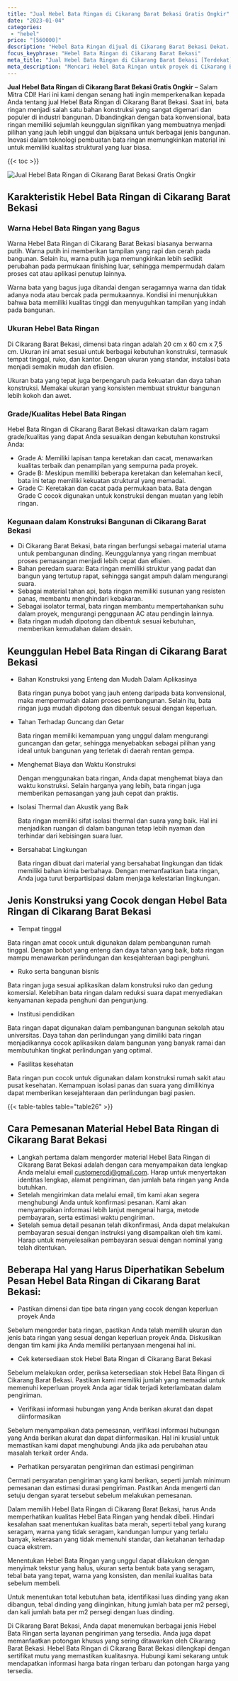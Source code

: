 ```yaml
---
title: "Jual Hebel Bata Ringan di Cikarang Barat Bekasi Gratis Ongkir"
date: "2023-01-04"
categories:
 - "hebel"
price: "[560000]"
description: "Hebel Bata Ringan dijual di Cikarang Barat Bekasi Dekat. Hebel Bata Ringan ini sering digunakan dalam proyek pembangunan sebagai bahan bangunan dinding yang kuat dan tahan lama. Hubungi kami untuk informasi lebih lanjut."
focus_keyphrase: "Hebel Bata Ringan di Cikarang Barat Bekasi"
meta_title: "Jual Hebel Bata Ringan di Cikarang Barat Bekasi [Terdekat] - CDI"
meta_description: "Mencari Hebel Bata Ringan untuk proyek di Cikarang Barat Bekasi? Kami memiliki Hebel Bata Ringan berkualitas untuk bahan bangunan dinding. Raih penawaran terbaik sekarang."
---
```


**Jual Hebel Bata Ringan di Cikarang Barat Bekasi Gratis Ongkir** – Salam Mitra CDI! Hari ini kami dengan senang hati ingin memperkenalkan kepada Anda tentang jual Hebel Bata Ringan di Cikarang Barat Bekasi. Saat ini, bata ringan menjadi salah satu bahan konstruksi yang sangat digemari dan populer di industri bangunan. Dibandingkan dengan bata konvensional, bata ringan memiliki sejumlah keunggulan signifikan yang membuatnya menjadi pilihan yang jauh lebih unggul dan bijaksana untuk berbagai jenis bangunan. Inovasi dalam teknologi pembuatan bata ringan memungkinkan material ini untuk memiliki kualitas struktural yang luar biasa.

{{< toc >}}

![Jual Hebel Bata Ringan di Cikarang Barat Bekasi Gratis Ongkir](/images/hebel/hebel-bataringan-21.jpg)

## Karakteristik Hebel Bata Ringan di Cikarang Barat Bekasi

### Warna Hebel Bata Ringan yang Bagus

Warna Hebel Bata Ringan di Cikarang Barat Bekasi biasanya berwarna putih. Warna putih ini memberikan tampilan yang rapi dan cerah pada bangunan. Selain itu, warna putih juga memungkinkan lebih sedikit perubahan pada permukaan finishing luar, sehingga mempermudah dalam proses cat atau aplikasi penutup lainnya.

Warna bata yang bagus juga ditandai dengan seragamnya warna dan tidak adanya noda atau bercak pada permukaannya. Kondisi ini menunjukkan bahwa bata memiliki kualitas tinggi dan menyuguhkan tampilan yang indah pada bangunan.

### Ukuran Hebel Bata Ringan

Di Cikarang Barat Bekasi, dimensi bata ringan adalah 20 cm x 60 cm x 7,5 cm. Ukuran ini amat sesuai untuk berbagai kebutuhan konstruksi, termasuk tempat tinggal, ruko, dan kantor. Dengan ukuran yang standar, instalasi bata menjadi semakin mudah dan efisien.

Ukuran bata yang tepat juga berpengaruh pada kekuatan dan daya tahan konstruksi. Memakai ukuran yang konsisten membuat struktur bangunan lebih kokoh dan awet.

### Grade/Kualitas Hebel Bata Ringan

Hebel Bata Ringan di Cikarang Barat Bekasi ditawarkan dalam ragam grade/kualitas yang dapat Anda sesuaikan dengan kebutuhan konstruksi Anda:

*   Grade A: Memiliki lapisan tanpa keretakan dan cacat, menawarkan kualitas terbaik dan penampilan yang sempurna pada proyek.
*   Grade B: Meskipun memiliki beberapa keretakan dan kelemahan kecil, bata ini tetap memiliki kekuatan struktural yang memadai.
*   Grade C: Keretakan dan cacat pada permukaan bata. Bata dengan Grade C cocok digunakan untuk konstruksi dengan muatan yang lebih ringan.

### Kegunaan dalam Konstruksi Bangunan di Cikarang Barat Bekasi

*   Di Cikarang Barat Bekasi, bata ringan berfungsi sebagai material utama untuk pembangunan dinding. Keunggulannya yang ringan membuat proses pemasangan menjadi lebih cepat dan efisien.
*   Bahan peredam suara: Bata ringan memiliki struktur yang padat dan bangun yang tertutup rapat, sehingga sangat ampuh dalam mengurangi suara.
*   Sebagai material tahan api, bata ringan memiliki susunan yang resisten panas, membantu menghindari kebakaran.
*   Sebagai isolator termal, bata ringan membantu mempertahankan suhu dalam proyek, mengurangi penggunaan AC atau pendingin lainnya.
*   Bata ringan mudah dipotong dan dibentuk sesuai kebutuhan, memberikan kemudahan dalam desain.

## Keunggulan Hebel Bata Ringan di Cikarang Barat Bekasi

*   Bahan Konstruksi yang Enteng dan Mudah Dalam Aplikasinya

    Bata ringan punya bobot yang jauh enteng daripada bata konvensional, maka mempermudah dalam proses pembangunan. Selain itu, bata ringan juga mudah dipotong dan dibentuk sesuai dengan keperluan.
*   Tahan Terhadap Guncang dan Getar

    Bata ringan memiliki kemampuan yang unggul dalam mengurangi guncangan dan getar, sehingga menyebabkan sebagai pilihan yang ideal untuk bangunan yang terletak di daerah rentan gempa.
*   Menghemat Biaya dan Waktu Konstruksi

    Dengan menggunakan bata ringan, Anda dapat menghemat biaya dan waktu konstruksi. Selain harganya yang lebih, bata ringan juga memberikan pemasangan yang jauh cepat dan praktis.
*   Isolasi Thermal dan Akustik yang Baik

    Bata ringan memiliki sifat isolasi thermal dan suara yang baik. Hal ini menjadikan ruangan di dalam bangunan tetap lebih nyaman dan terhindar dari kebisingan suara luar.
*   Bersahabat Lingkungan

    Bata ringan dibuat dari material yang bersahabat lingkungan dan tidak memiliki bahan kimia berbahaya. Dengan memanfaatkan bata ringan, Anda juga turut berpartisipasi dalam menjaga kelestarian lingkungan.

## Jenis Konstruksi yang Cocok dengan Hebel Bata Ringan di Cikarang Barat Bekasi

*   Tempat tinggal

Bata ringan amat cocok untuk digunakan dalam pembangunan rumah tinggal. Dengan bobot yang enteng dan daya tahan yang baik, bata ringan mampu menawarkan perlindungan dan kesejahteraan bagi penghuni.
*   Ruko serta bangunan bisnis

Bata ringan juga sesuai aplikasikan dalam konstruksi ruko dan gedung komersial. Kelebihan bata ringan dalam reduksi suara dapat menyediakan kenyamanan kepada penghuni dan pengunjung.
*   Institusi pendidikan

Bata ringan dapat digunakan dalam pembangunan bangunan sekolah atau universitas. Daya tahan dan perlindungan yang dimiliki bata ringan menjadikannya cocok aplikasikan dalam bangunan yang banyak ramai dan membutuhkan tingkat perlindungan yang optimal.
*   Fasilitas kesehatan

Bata ringan pun cocok untuk digunakan dalam konstruksi rumah sakit atau pusat kesehatan. Kemampuan isolasi panas dan suara yang dimilikinya dapat memberikan kesejahteraan dan perlindungan bagi pasien.

{{< table-tables table="table26" >}}

## Cara Pemesanan Material Hebel Bata Ringan di Cikarang Barat Bekasi

*   Langkah pertama dalam mengorder material Hebel Bata Ringan di Cikarang Barat Bekasi adalah dengan cara menyampaikan data lengkap Anda melalui email customercdi@gmail.com. Harap untuk menyertakan identitas lengkap, alamat pengiriman, dan jumlah bata ringan yang Anda butuhkan.
*   Setelah mengirimkan data melalui email, tim kami akan segera menghubungi Anda untuk konfirmasi pesanan. Kami akan menyampaikan informasi lebih lanjut mengenai harga, metode pembayaran, serta estimasi waktu pengiriman.
*   Setelah semua detail pesanan telah dikonfirmasi, Anda dapat melakukan pembayaran sesuai dengan instruksi yang disampaikan oleh tim kami. Harap untuk menyelesaikan pembayaran sesuai dengan nominal yang telah ditentukan.

## Beberapa Hal yang Harus Diperhatikan Sebelum Pesan Hebel Bata Ringan di Cikarang Barat Bekasi:

*   Pastikan dimensi dan tipe bata ringan yang cocok dengan keperluan proyek Anda

Sebelum mengorder bata ringan, pastikan Anda telah memilih ukuran dan jenis bata ringan yang sesuai dengan keperluan proyek Anda. Diskusikan dengan tim kami jika Anda memiliki pertanyaan mengenai hal ini.
*   Cek ketersediaan stok Hebel Bata Ringan di Cikarang Barat Bekasi

Sebelum melakukan order, periksa ketersediaan stok Hebel Bata Ringan di Cikarang Barat Bekasi. Pastikan kami memiliki jumlah yang memadai untuk memenuhi keperluan proyek Anda agar tidak terjadi keterlambatan dalam pengiriman.
*   Verifikasi informasi hubungan yang Anda berikan akurat dan dapat diinformasikan

Sebelum menyampaikan data pemesanan, verifikasi informasi hubungan yang Anda berikan akurat dan dapat diinformasikan. Hal ini krusial untuk memastikan kami dapat menghubungi Anda jika ada perubahan atau masalah terkait order Anda.
*   Perhatikan persyaratan pengiriman dan estimasi pengiriman

Cermati persyaratan pengiriman yang kami berikan, seperti jumlah minimum pemesanan dan estimasi durasi pengiriman. Pastikan Anda mengerti dan setuju dengan syarat tersebut sebelum melakukan pemesanan.

Dalam memilih Hebel Bata Ringan di Cikarang Barat Bekasi, harus Anda memperhatikan kualitas Hebel Bata Ringan yang hendak dibeli. Hindari kesalahan saat menentukan kualitas bata merah, seperti tebal yang kurang seragam, warna yang tidak seragam, kandungan lumpur yang terlalu banyak, kekerasan yang tidak memenuhi standar, dan ketahanan terhadap cuaca ekstrem.

Menentukan Hebel Bata Ringan yang unggul dapat dilakukan dengan menyimak tekstur yang halus, ukuran serta bentuk bata yang seragam, tebal bata yang tepat, warna yang konsisten, dan menilai kualitas bata sebelum membeli.

Untuk menentukan total kebutuhan bata, identifikasi luas dinding yang akan dibangun, tebal dinding yang diinginkan, hitung jumlah bata per m2 persegi, dan kali jumlah bata per m2 persegi dengan luas dinding.

Di Cikarang Barat Bekasi, Anda dapat menemukan berbagai jenis Hebel Bata Ringan serta layanan pengiriman yang tersedia. Anda juga dapat memanfaatkan potongan khusus yang sering ditawarkan oleh Cikarang Barat Bekasi. Hebel Bata Ringan di Cikarang Barat Bekasi dilengkapi dengan sertifikat mutu yang memastikan kualitasnya. Hubungi kami sekarang untuk mendapatkan informasi harga bata ringan terbaru dan potongan harga yang tersedia.